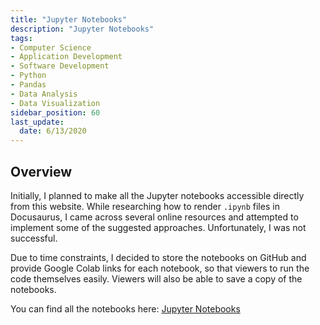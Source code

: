 ```yaml
---
title: "Jupyter Notebooks"
description: "Jupyter Notebooks"
tags:
- Computer Science
- Application Development
- Software Development
- Python
- Pandas
- Data Analysis
- Data Visualization
sidebar_position: 60
last_update:
  date: 6/13/2020
---
```



## Overview 

Initially, I planned to make all the Jupyter notebooks accessible directly from this website. While researching how to render `.ipynb` files in Docusaurus, I came across several online resources and attempted to implement some of the suggested approaches. Unfortunately, I was not successful.  

Due to time constraints, I decided to store the notebooks on GitHub and provide Google Colab links for each notebook, so that viewers to run the code themselves easily. Viewers will also be able to save a copy of the notebooks.

You can find all the notebooks here: [Jupyter Notebooks](https://github.com/joseeden/joeden/tree/master/docs/021-Software-Engineering/021-Jupyter-Notebooks)  
